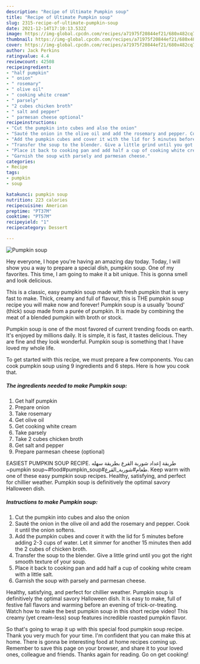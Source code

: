 ```yaml
---
description: "Recipe of Ultimate Pumpkin soup"
title: "Recipe of Ultimate Pumpkin soup"
slug: 2315-recipe-of-ultimate-pumpkin-soup
date: 2021-12-14T17:10:13.532Z
image: https://img-global.cpcdn.com/recipes/a71975f20844ef21/680x482cq70/pumpkin-soup-recipe-main-photo.jpg
thumbnail: https://img-global.cpcdn.com/recipes/a71975f20844ef21/680x482cq70/pumpkin-soup-recipe-main-photo.jpg
cover: https://img-global.cpcdn.com/recipes/a71975f20844ef21/680x482cq70/pumpkin-soup-recipe-main-photo.jpg
author: Jack Perkins
ratingvalue: 4.4
reviewcount: 42508
recipeingredient:
- "half pumpkin"
- " onion"
- " rosemary"
- " olive oil"
- " cooking white cream"
- " parsely"
- "2 cubes chicken broth"
- " salt and pepper"
- " parmesan cheese optional"
recipeinstructions:
- "Cut the pumpkin into cubes and also the onion"
- "Sauté the onion in the olive oil and add the rosemary and pepper. Cook it until the onion softens."
- "Add the pumpkin cubes and cover it with the lid for 5 minutes before adding 2-3 cups of water. Let it simmer for another 15 minutes then add the 2 cubes of chicken broth."
- "Transfer the soup to the blender. Give a little grind until you got the right smooth texture of your soup."
- "Place it back to cooking pan and add half a cup of cooking white cream with a little salt."
- "Garnish the soup with parsely and parmesan cheese."
categories:
- Recipe
tags:
- pumpkin
- soup

katakunci: pumpkin soup 
nutrition: 223 calories
recipecuisine: American
preptime: "PT37M"
cooktime: "PT57M"
recipeyield: "1"
recipecategory: Dessert

---
```



![Pumpkin soup](https://img-global.cpcdn.com/recipes/a71975f20844ef21/680x482cq70/pumpkin-soup-recipe-main-photo.jpg)

Hey everyone, I hope you're having an amazing day today. Today, I will show you a way to prepare a special dish, pumpkin soup. One of my favorites. This time, I am going to make it a bit unique. This is gonna smell and look delicious.

This is a classic, easy pumpkin soup made with fresh pumpkin that is very fast to make. Thick, creamy and full of flavour, this is THE pumpkin soup recipe you will make now and forever! Pumpkin soup is a usually &#39;bound&#39; (thick) soup made from a purée of pumpkin. It is made by combining the meat of a blended pumpkin with broth or stock.

Pumpkin soup is one of the most favored of current trending foods on earth. It's enjoyed by millions daily. It is simple, it is fast, it tastes delicious. They are fine and they look wonderful. Pumpkin soup is something that I have loved my whole life.


To get started with this recipe, we must prepare a few components. You can cook pumpkin soup using 9 ingredients and 6 steps. Here is how you cook that.

<!--inarticleads1-->

##### The ingredients needed to make Pumpkin soup:

1. Get half pumpkin
1. Prepare  onion
1. Take  rosemary
1. Get  olive oil
1. Get  cooking white cream
1. Take  parsely
1. Take 2 cubes chicken broth
1. Get  salt and pepper
1. Prepare  parmesan cheese (optional)


EASIEST PUMPKIN SOUP RECIPE. طريقة إعداد شوربة القرع بطريقة سهله ~pumpkin soup~#food#pumpkin_soup#طعام#شوربة_القرع. Keep warm with one of these easy pumpkin soup recipes. Healthy, satisfying, and perfect for chillier weather. Pumpkin soup is definitively the optimal savory Halloween dish. 

<!--inarticleads2-->

##### Instructions to make Pumpkin soup:

1. Cut the pumpkin into cubes and also the onion
1. Sauté the onion in the olive oil and add the rosemary and pepper. Cook it until the onion softens.
1. Add the pumpkin cubes and cover it with the lid for 5 minutes before adding 2-3 cups of water. Let it simmer for another 15 minutes then add the 2 cubes of chicken broth.
1. Transfer the soup to the blender. Give a little grind until you got the right smooth texture of your soup.
1. Place it back to cooking pan and add half a cup of cooking white cream with a little salt.
1. Garnish the soup with parsely and parmesan cheese.


Healthy, satisfying, and perfect for chillier weather. Pumpkin soup is definitively the optimal savory Halloween dish. It is easy to make, full of festive fall flavors and warming before an evening of trick-or-treating. Watch how to make the best pumpkin soup in this short recipe video! This creamy (yet cream-less) soup features incredible roasted pumpkin flavor. 

So that's going to wrap it up with this special food pumpkin soup recipe. Thank you very much for your time. I'm confident that you can make this at home. There is gonna be interesting food at home recipes coming up. Remember to save this page on your browser, and share it to your loved ones, colleague and friends. Thanks again for reading. Go on get cooking!
